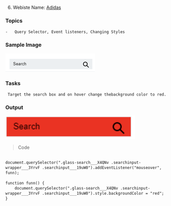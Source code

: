 6. Webiste Name: [Adidas](https://www.adidas.co.in/)

### Topics

    -   Query Selector, Event listeners, Changing Styles

### Sample Image

![Sample One](./Pic10.png)

### Tasks

     Target the search box and on hover change thebackground color to red.

### Output

![Output](./Pic11.png)

> Code

```

document.querySelector(".glass-search___X4QNv .searchinput-wrapper___3YrvF .searchinput___19uW0").addEventListener("mouseover", funn);

function funn() {
    document.querySelector(".glass-search___X4QNv .searchinput-wrapper___3YrvF .searchinput___19uW0").style.backgroundColor = "red";
}

```